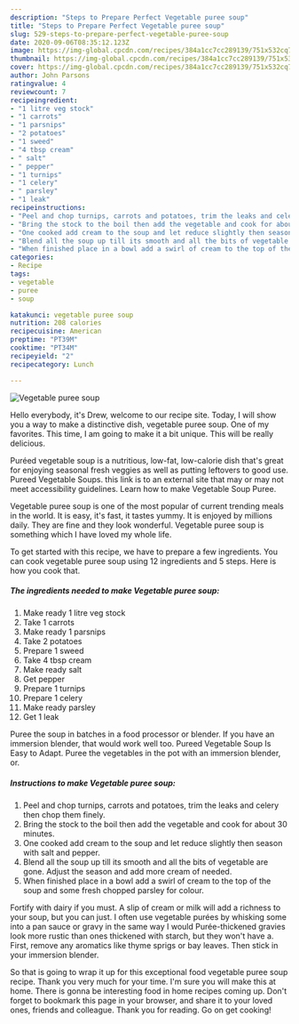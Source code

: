 ```yaml
---
description: "Steps to Prepare Perfect Vegetable puree soup"
title: "Steps to Prepare Perfect Vegetable puree soup"
slug: 529-steps-to-prepare-perfect-vegetable-puree-soup
date: 2020-09-06T08:35:12.123Z
image: https://img-global.cpcdn.com/recipes/384a1cc7cc289139/751x532cq70/vegetable-puree-soup-recipe-main-photo.jpg
thumbnail: https://img-global.cpcdn.com/recipes/384a1cc7cc289139/751x532cq70/vegetable-puree-soup-recipe-main-photo.jpg
cover: https://img-global.cpcdn.com/recipes/384a1cc7cc289139/751x532cq70/vegetable-puree-soup-recipe-main-photo.jpg
author: John Parsons
ratingvalue: 4
reviewcount: 7
recipeingredient:
- "1 litre veg stock"
- "1 carrots"
- "1 parsnips"
- "2 potatoes"
- "1 sweed"
- "4 tbsp cream"
- " salt"
- " pepper"
- "1 turnips"
- "1 celery"
- " parsley"
- "1 leak"
recipeinstructions:
- "Peel and chop turnips, carrots and potatoes, trim the leaks and celery then chop them finely."
- "Bring the stock to the boil then add the vegetable and cook for about 30 minutes."
- "One cooked add cream to the soup and let reduce slightly then season with salt and pepper."
- "Blend all the soup up till its smooth and all the bits of vegetable are gone. Adjust the season and add more cream of needed."
- "When finished place in a bowl add a swirl of cream to the top of the soup and some fresh chopped parsley for colour."
categories:
- Recipe
tags:
- vegetable
- puree
- soup

katakunci: vegetable puree soup 
nutrition: 208 calories
recipecuisine: American
preptime: "PT39M"
cooktime: "PT34M"
recipeyield: "2"
recipecategory: Lunch

---
```



![Vegetable puree soup](https://img-global.cpcdn.com/recipes/384a1cc7cc289139/751x532cq70/vegetable-puree-soup-recipe-main-photo.jpg)

Hello everybody, it's Drew, welcome to our recipe site. Today, I will show you a way to make a distinctive dish, vegetable puree soup. One of my favorites. This time, I am going to make it a bit unique. This will be really delicious.

Puréed vegetable soup is a nutritious, low-fat, low-calorie dish that&#39;s great for enjoying seasonal fresh veggies as well as putting leftovers to good use. Pureed Vegetable Soups. this link is to an external site that may or may not meet accessibility guidelines. Learn how to make Vegetable Soup Puree.

Vegetable puree soup is one of the most popular of current trending meals in the world. It is easy, it's fast, it tastes yummy. It is enjoyed by millions daily. They are fine and they look wonderful. Vegetable puree soup is something which I have loved my whole life.


To get started with this recipe, we have to prepare a few ingredients. You can cook vegetable puree soup using 12 ingredients and 5 steps. Here is how you cook that.

<!--inarticleads1-->

##### The ingredients needed to make Vegetable puree soup:

1. Make ready 1 litre veg stock
1. Take 1 carrots
1. Make ready 1 parsnips
1. Take 2 potatoes
1. Prepare 1 sweed
1. Take 4 tbsp cream
1. Make ready  salt
1. Get  pepper
1. Prepare 1 turnips
1. Prepare 1 celery
1. Make ready  parsley
1. Get 1 leak


Puree the soup in batches in a food processor or blender. If you have an immersion blender, that would work well too. Pureed Vegetable Soup Is Easy to Adapt. Puree the vegetables in the pot with an immersion blender, or. 

<!--inarticleads2-->

##### Instructions to make Vegetable puree soup:

1. Peel and chop turnips, carrots and potatoes, trim the leaks and celery then chop them finely.
1. Bring the stock to the boil then add the vegetable and cook for about 30 minutes.
1. One cooked add cream to the soup and let reduce slightly then season with salt and pepper.
1. Blend all the soup up till its smooth and all the bits of vegetable are gone. Adjust the season and add more cream of needed.
1. When finished place in a bowl add a swirl of cream to the top of the soup and some fresh chopped parsley for colour.


Fortify with dairy if you must. A slip of cream or milk will add a richness to your soup, but you can just. I often use vegetable purées by whisking some into a pan sauce or gravy in the same way I would Purée-thickened gravies look more rustic than ones thickened with starch, but they won&#39;t have a. First, remove any aromatics like thyme sprigs or bay leaves. Then stick in your immersion blender. 

So that is going to wrap it up for this exceptional food vegetable puree soup recipe. Thank you very much for your time. I'm sure you will make this at home. There is gonna be interesting food in home recipes coming up. Don't forget to bookmark this page in your browser, and share it to your loved ones, friends and colleague. Thank you for reading. Go on get cooking!
